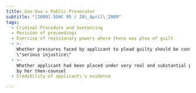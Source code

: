 ```yaml
---
title: Gao Hua v Public Prosecutor
subtitle: "[2009] SGHC 95 / 20\_April\_2009"
tags:
  - Criminal Procedure and Sentencing
  - Revision of proceedings
  - Exercise of revisionary powers where there was plea of guilt
  - >-
    Whether pressures faced by applicant to plead guilty should be construed as
    \"serious injustice\"
  - >-
    Whether applicant had been placed under very real and substantial pressures
    by her then-counsel
  - Credibility of applicant\'s evidence

---
```


